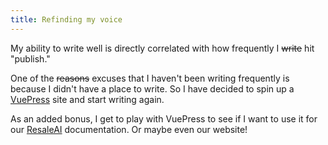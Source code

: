 ```yaml
---
title: Refinding my voice
---
```


My ability to write well is directly correlated with how frequently I ~~write~~ hit "publish."

One of the ~~reasons~~ excuses that I haven't been writing frequently is because I didn't have a place to write. So I have decided to spin up a [VuePress](https://vuepress.vuejs.org) site and start writing again.

As an added bonus, I get to play with VuePress to see if I want to use it for our [ResaleAI](https://resaleai.com) documentation. Or maybe even our website!